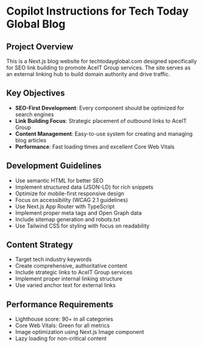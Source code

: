 # Copilot Instructions for Tech Today Global Blog

<!-- Use this file to provide workspace-specific custom instructions to Copilot. For more details, visit https://code.visualstudio.com/docs/copilot/copilot-customization#_use-a-githubcopilotinstructionsmd-file -->

## Project Overview
This is a Next.js blog website for techtodayglobal.com designed specifically for SEO link building to promote AceIT Group services. The site serves as an external linking hub to build domain authority and drive traffic.

## Key Objectives
- **SEO-First Development**: Every component should be optimized for search engines
- **Link Building Focus**: Strategic placement of outbound links to AceIT Group
- **Content Management**: Easy-to-use system for creating and managing blog articles
- **Performance**: Fast loading times and excellent Core Web Vitals

## Development Guidelines
- Use semantic HTML for better SEO
- Implement structured data (JSON-LD) for rich snippets
- Optimize for mobile-first responsive design
- Focus on accessibility (WCAG 2.1 guidelines)
- Use Next.js App Router with TypeScript
- Implement proper meta tags and Open Graph data
- Include sitemap generation and robots.txt
- Use Tailwind CSS for styling with focus on readability

## Content Strategy
- Target tech industry keywords
- Create comprehensive, authoritative content
- Include strategic links to AceIT Group services
- Implement proper internal linking structure
- Use varied anchor text for external links

## Performance Requirements
- Lighthouse score: 90+ in all categories
- Core Web Vitals: Green for all metrics
- Image optimization using Next.js Image component
- Lazy loading for non-critical content
